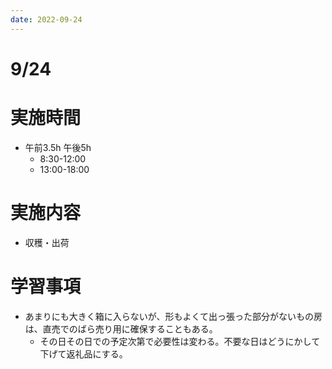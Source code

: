 ```yaml
---
date: 2022-09-24
---
```

# 9/24
# 実施時間
-  午前3.5h 午後5h
    - 8:30-12:00
    - 13:00-18:00
# 実施内容
- 収穫・出荷
# 学習事項
- あまりにも大きく箱に入らないが、形もよくて出っ張った部分がないもの房は、直売でのばら売り用に確保することもある。
    - その日その日での予定次第で必要性は変わる。不要な日はどうにかして下げて返礼品にする。